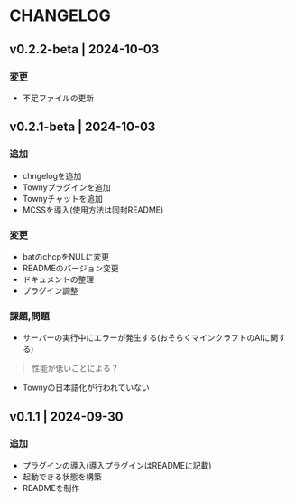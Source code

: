 # CHANGELOG
<!-- ## v0.0.1 - 2024-09-30
### 追加
- 新しく追加された機能や要素。

### 変更
- 変更された内容、改善された部分。

### 修正
- 修正されたバグや問題。

### 課題,問題
- 今後廃止予定の機能や推奨されない変更点。

### 削除
- 削除された機能や要素。 -->


## v0.2.2-beta | 2024-10-03
### 変更
- 不足ファイルの更新

## v0.2.1-beta | 2024-10-03
### 追加
- chngelogを追加
- Townyプラグインを追加
- Townyチャットを追加
- MCSSを導入(使用方法は同封README)

### 変更
- batのchcpをNULに変更
- READMEのバージョン変更
- ドキュメントの整理
- プラグイン調整

### 課題,問題
- サーバーの実行中にエラーが発生する(おそらくマインクラフトのAIに関する)
> 性能が低いことによる？
- Townyの日本語化が行われていない

<!-- --- -->

## v0.1.1 | 2024-09-30
### 追加
- プラグインの導入(導入プラグインはREADMEに記載)
- 起動できる状態を構築
- READMEを制作

